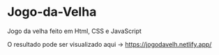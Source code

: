 # Jogo-da-Velha

Jogo da velha feito em Html, CSS e JavaScript

O resultado pode ser visualizado aqui -> https://jogodavelh.netlify.app/
